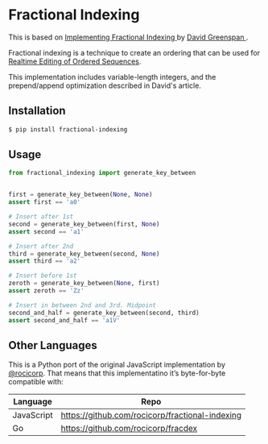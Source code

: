 # Fractional Indexing


This is based on [Implementing Fractional Indexing
](https://observablehq.com/@dgreensp/implementing-fractional-indexing) by [David Greenspan
](https://github.com/dgreensp).

Fractional indexing is a technique to create an ordering that can be used for [Realtime Editing of Ordered Sequences](https://www.figma.com/blog/realtime-editing-of-ordered-sequences/).

This implementation includes variable-length integers, and the prepend/append optimization described in David's article.

## Installation

```bash
$ pip install fractional-indexing
```


## Usage

```python
from fractional_indexing import generate_key_between


first = generate_key_between(None, None)
assert first == 'a0'

# Insert after 1st
second = generate_key_between(first, None)
assert second == 'a1'

# Insert after 2nd
third = generate_key_between(second, None)
assert third == 'a2'

# Insert before 1st
zeroth = generate_key_between(None, first)
assert zeroth == 'Zz'

# Insert in between 2nd and 3rd. Midpoint
second_and_half = generate_key_between(second, third)
assert second_and_half == 'a1V'

```

## Other Languages

This is a Python port of the original JavaScript implementation by [@rocicorp](https://github.com/rocicorp). That means that this implementatino it’s byte-for-byte compatible with:

| Language   | Repo                                                 |
| ---------- | ---------------------------------------------------- |
| JavaScript | https://github.com/rocicorp/fractional-indexing      |
| Go         | https://github.com/rocicorp/fracdex                  |
